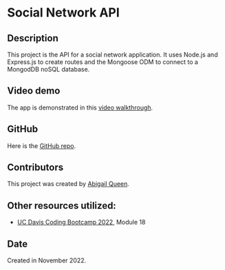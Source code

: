 # Social Network API

## Description
This project is the API for a social network application. It uses Node.js and Express.js to create routes and the Mongoose ODM to connect to a MongodDB noSQL database. 

## Video demo
The app is demonstrated in this [video walkthrough](link).

## GitHub
Here is the [GitHub repo](https://github.com/Abi-Queen/social-network-API). 

## Contributors
This project was created by [Abigail Queen](https://github.com/Abi-Queen.git).

## Other resources utilized:
- [UC Davis Coding Bootcamp 2022](https://bootcamp.ucdavis.edu/), Module 18

## Date
Created in November 2022.